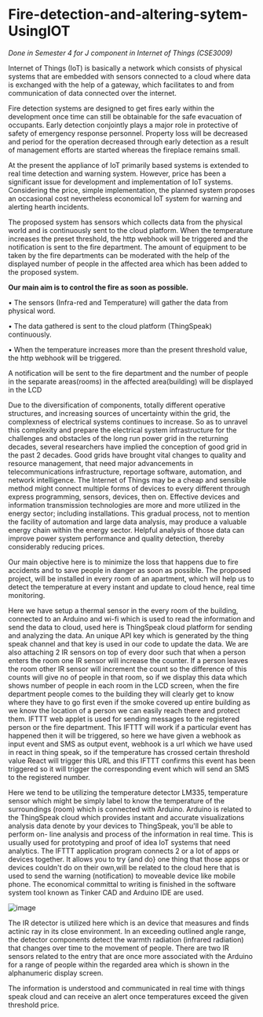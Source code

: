 # Fire-detection-and-altering-sytem-UsingIOT

*Done in Semester 4 for J component in Internet of Things (CSE3009)*


Internet of Things (IoT) is basically a network which consists of physical systems that are embedded with sensors connected to a cloud where data is exchanged with the help of a gateway, which facilitates to and from communication of data connected over the internet. 

Fire detection systems are designed to get fires early within the development once time can still be obtainable for the safe evacuation of occupants. Early detection conjointly plays a major role in protective of safety of emergency response personnel. Property loss will be decreased and period for the operation decreased through early detection as a result of management efforts are started whereas the fireplace remains small.

At the present the appliance of IoT primarily based systems is extended to real time detection and warning system. However, price has been a significant issue for development and implementation of IoT systems. Considering the price, simple implementation, the planned system proposes an occasional cost nevertheless economical IoT system for warning and alerting hearth incidents.

The proposed system has sensors which collects data from the physical world and is continuously sent to the cloud platform. When the temperature increases the preset threshold, the http webhook will be triggered and the notification is sent to the fire department. The amount of equipment to be taken by the fire departments can be moderated with the help of the displayed number of people in the affected area which has been added to the proposed system. 


****Our main aim is to control the fire as soon as possible.****

• The sensors (Infra-red and Temperature) will gather the data from physical word. 

• The data gathered is sent to the cloud platform (ThingSpeak) continuously. 

• When the temperature increases more than the present threshold value, the http 
webhook will be triggered. 

A notification will be sent to the fire department and the number of people in the separate 
areas(rooms) in the affected area(building) will be displayed in the LCD


Due to the diversification of components, totally different operative structures, and increasing sources of uncertainty within the grid, the complexness of electrical systems continues to increase. So as to unravel this complexity and prepare the electrical system infrastructure for the challenges and obstacles of the long run power grid in the returning decades, several researchers have implied the conception of good grid in the past 2 decades. Good grids have brought vital changes to quality and resource management, that need major advancements in telecommunications infrastructure, reportage software, automation, and network intelligence. The Internet of Things may be a cheap and sensible method might connect multiple forms of devices to every different through express programming, sensors, devices, then on. Effective devices and information transmission technologies are more and more utilized in the energy sector; including installations. This gradual process, not to mention the facility of automation and large data analysis, may produce a valuable energy chain within the energy sector. Helpful analysis of those data can improve power system performance and quality detection, thereby considerably reducing prices.


Our main objective here is to minimize the loss that happens due to fire accidents and to save people in danger as soon as possible. The proposed project, will be installed in every room of an apartment, which will help us to detect the temperature at every instant and update to cloud hence, real time monitoring.

Here we have setup a thermal sensor in the every room of the building, connected to an Arduino and wi-fi which is used to read the information and send the data to cloud, used here is ThingSpeak cloud platform for sending and analyzing the data. An unique API key which is generated by the thing speak channel and that key is used in our code to update the data. We are also attaching 2 IR sensors on top of every door such that when a person enters the room one IR sensor will increase the counter. If a person leaves the room other IR sensor will increment the count so the difference of this counts will give no of people in that room, so if we display this data which shows number of people in each room in the LCD screen, when the fire department people comes to the building they will clearly get to know where they have to go first even if the smoke covered up entire building as we know the location of a person we can easily reach there and protect them. IFTTT web applet is used for sending messages to the registered person or the fire department. This IFTTT will work if a particular event has happened then it will be triggered, so here we have given a webhook as input event and SMS as output event, webhook is a url which we have used in react in thing speak, so if the temperature has crossed certain threshold value React will trigger this URL and this IFTTT confirms this event has been triggered so it will trigger the corresponding event which will send an SMS to the registered number.


Here we tend to be utilizing the temperature detector LM335, temperature sensor which might be simply label to know the temperature of the surroundings (room) which is connected with Arduino. Arduino is related to the ThingSpeak cloud which provides instant and accurate visualizations analysis data denote by your devices to ThingSpeak, you'll be able to perform on- line analysis and process of the information in real time. This is usually used for prototyping and proof of idea IoT systems that need analytics. The IFTTT application program connects 2 or a lot of apps or devices together. It allows you to try {and do} one thing that those apps or devices couldn't do on their own,will be related to the cloud here that is used to send the warning (notification) to moveable device like mobile phone. The economical committal to writing is finished in the software system tool known as Tinker CAD and Arduino IDE are used.

![image](https://user-images.githubusercontent.com/59841174/120939927-12a79280-c738-11eb-9e58-cc7c3aaf9180.png)


The IR detector is utilized here which is an device that measures and finds actinic ray in its close environment. In an exceeding outlined angle range, the detector components detect the warmth radiation (infrared radiation) that changes over time to the movement of people. There are two IR sensors related to the entry that are once more associated with the Arduino for a range of people within the regarded area which is shown in the alphanumeric display screen.
 
The information is understood and communicated in real time with things speak cloud and can receive an alert once temperatures exceed the given threshold price.

